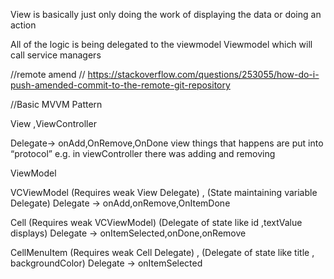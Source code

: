 View is basically just only  doing the work of displaying the data or doing an action

All of the logic is being delegated to the viewmodel 
Viewmodel which will call service managers

//remote amend 
// https://stackoverflow.com/questions/253055/how-do-i-push-amended-commit-to-the-remote-git-repository


//Basic MVVM Pattern


View ,ViewController 

Delegate-> onAdd,OnRemove,OnDone
view things that happens are put into “protocol” e.g. in viewController there was adding  and removing





ViewModel

VCViewModel   (Requires weak View Delegate) , (State maintaining variable Delegate)
Delegate ->  onAdd,onRemove,OnItemDone


Cell    (Requires weak VCViewModel)   (Delegate of state like id ,textValue displays)
Delegate -> onItemSelected,onDone,onRemove

CellMenuItem (Requires weak Cell Delegate) , (Delegate of state like title , backgroundColor)
Delegate -> onItemSelected
